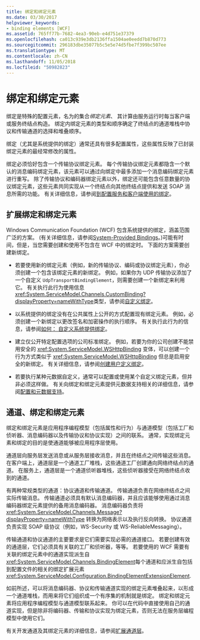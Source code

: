 ```yaml
---
title: 绑定和绑定元素
ms.date: 03/30/2017
helpviewer_keywords:
- binding elements [WCF]
ms.assetid: 765ff77b-7682-4ea3-90eb-e4d751e37379
ms.openlocfilehash: ca013c939e3db2136ffa1504ae0eedd7b870d773
ms.sourcegitcommit: 296183dbe35077b5c5e5e74d5fbe7f399bc507ee
ms.translationtype: MT
ms.contentlocale: zh-CN
ms.lasthandoff: 11/05/2018
ms.locfileid: "50982823"
---
```

# <a name="bindings-and-binding-elements"></a>绑定和绑定元素
绑定是特殊的配置元素，名为的集合*绑定元素*、 其计算由服务运行时每当客户端或服务终结点构造。 绑定内绑定元素的类型和顺序确定了终结点的通道堆栈中协议和传输通道的选择和堆叠顺序。  
  
 绑定（尤其是系统提供的绑定）通常还具有很多配置属性，这些属性反映了已封装绑定元素的最经常修改的属性。  
  
 绑定必须恰好包含一个传输协议绑定元素。 每个传输协议绑定元素都隐含一个默认的消息编码绑定元素，该元素可以通过向绑定中最多添加一个消息编码绑定元素进行重写。 除了传输协议和编码器绑定元素以外，绑定还可能包含任意数量的协议绑定元素，这些元素共同实现从一个终结点向其他终结点提供和发送 SOAP 消息所需的功能。 有关详细信息，请参阅[到配置服务和客户端使用的绑定](../../../../docs/framework/wcf/using-bindings-to-configure-services-and-clients.md)。  
  
## <a name="extending-bindings-and-binding-elements"></a>扩展绑定和绑定元素  
 Windows Communication Foundation (WCF) 包含系统提供的绑定，涵盖范围广泛的方案。 (有关详细信息，请参阅[System-Provided Bindings](../../../../docs/framework/wcf/system-provided-bindings.md)。)可能有时间，但是，当您需要创建和使用不包含在 WCF 中的绑定时。 下面的方案需要创建新绑定。  
  
-   若要使用新的绑定元素（例如，新的传输协议、编码或协议绑定元素），你必须创建一个包含该绑定元素的新绑定。 例如，如果你为 UDP 传输协议添加了一个自定义 `UdpTransportBindingElement`，则需要创建一个新绑定来利用它。 有关执行此行为使用信息<xref:System.ServiceModel.Channels.CustomBinding?displayProperty=nameWithType>类型，请参阅[自定义绑定](../../../../docs/framework/wcf/extending/custom-bindings.md)。  
  
-   以系统提供的绑定没有在公共属性上公开的方式配置现有绑定元素。 例如，必须创建一个新绑定以更改签名和加密操作的执行顺序。 有关执行此行为的信息，请参阅[如何： 自定义系统提供绑定](../../../../docs/framework/wcf/extending/how-to-customize-a-system-provided-binding.md)。  
  
-   建立仅公开特定配置选项的公司标准绑定。 例如，若要为你的公司创建不能禁用安全的 <xref:System.ServiceModel.WSHttpBinding> 变体，可以创建一个行为方式类似于 <xref:System.ServiceModel.WSHttpBinding> 但总是启用安全的新绑定。 有关详细信息，请参阅[创建用户定义绑定](../../../../docs/framework/wcf/extending/creating-user-defined-bindings.md)。  
  
-   若要执行某种元数据自定义，通常可以配置或使用某个自定义绑定元素，但并非必须这样做。 有关向绑定和绑定元素提供元数据支持相关的详细信息，请参阅[配置和元数据支持](../../../../docs/framework/wcf/extending/configuration-and-metadata-support.md)。  
  
  
## <a name="channels-bindings-and-binding-elements"></a>通道、绑定和绑定元素  
 绑定和绑定元素是应用程序编程模型（包括属性和行为）与通道模型（包括工厂和侦听器、消息编码器以及传输协议和协议实现）之间的联系。 通常，实现绑定元素和绑定的目的是使通道能够被应用程序层使用。  
  
 通道层向服务层发送消息或从服务层接收消息，并且在终结点之间传输这些消息。 在客户端上，通道层是一个通道工厂堆栈，这些通道工厂创建通向网络终结点的通道。 在服务上，通道层是一个通道侦听器堆栈，这些侦听器接受在网络终结点收到的通道。  
  
 有两种常规类型的通道：协议通道和传输通道。 传输通道负责在网络终结点之间实际传输消息。 传输通道必须具有默认消息编码器，并且应该能够使用通过消息编码器绑定元素提供的备用消息编码器。 消息编码器负责将 <xref:System.ServiceModel.Channels.Message?displayProperty=nameWithType> 转换为网络表示以及执行反向转换。 协议通道负责实现 SOAP 级协议（例如，WS-Security 或 WS-ReliableMessaging）。  
  
 传输通道和协议通道的主要要求是它们需要实现必需的通道接口。 若要创建有效的通道层，它们必须具有关联的工厂和侦听器，等等。 若要使用的 WCF 需要有关联的绑定元素中的通道实现派生自<xref:System.ServiceModel.Channels.BindingElement>每个通道和应派生自包括到配置文件的相关的绑定扩展元素<xref:System.ServiceModel.Configuration.BindingElementExtensionElement>.  
  
 如前所述，可以将消息编码器、协议和传输通道实现的绑定元素堆叠起来，以形成一个通道堆栈，而用来将它们组织成一个有序集的机制就是绑定。 绑定和绑定元素将应用程序编程模型与通道模型联系起来。 你可以在代码中直接使用自己的通道实现，但是除非将编码器、传输和协议实现为绑定元素，否则无法在服务层编程模型中使用它们。  
  
 有关开发通道及其绑定元素的详细信息，请参阅[扩展通道层](../../../../docs/framework/wcf/extending/extending-the-channel-layer.md)。
